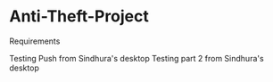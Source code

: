 # Anti-Theft-Project

Requirements

Testing Push from Sindhura's desktop
Testing part 2 from Sindhura's desktop